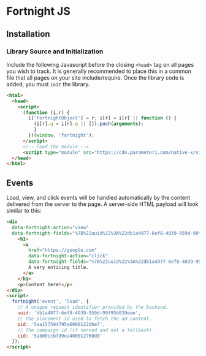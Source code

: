 # Fortnight JS

## Installation
### Library Source and Initialization
Include the following Javascript before the closing `<head>` tag on all pages you wish to track. It is generally recommended to place this in a common file that all pages on your site include/require. Once the library code is added, you must `init` the library.
```html
<html>
  <head>
    <script>
      (function (i,r) {
        i['FortnightObject'] = r; i[r] = i[r] || function () {
          (i[r].q = i[r].q || []).push(arguments);
          }
        })(window, 'fortnight');
      </script>
      <!-- load the module -->
      <script type="module" src="https://cdn.parameter1.com/native-x/v1.0.0/lib.min.js" async defer></script>
  </head>
</html>
```

## Events
Load, view, and click events will be handled automatically by the content delivered from the server to the page. A server-side HTML payload will look similar to this:
```html
<div
  data-fortnight-action="view"
  data-fortnight-fields="%7B%22uuid%22%3A%22db1a4977-6ef8-4039-959d-99f95b839eae%22%2C%22pid%22%3A%225aa157594795e6000122dbe7%22%2C%22cid%22%3A%225ab00ccbfd9ea400012760d8%22%7D">
    <h1>
      <a
        href="https://google.com"
        data-fortnight-action="click"
        data-fortnight-fields="%7B%22uuid%22%3A%22db1a4977-6ef8-4039-959d-99f95b839eae%22%2C%22pid%22%3A%225aa157594795e6000122dbe7%22%2C%22cid%22%3A%225ab00ccbfd9ea400012760d8%22%7D">
        A very enticing title.
      </a>
    </h1>
    <p>Content here!</p>
</div>
<script>
  fortnight('event', 'load', {
    // A unique request identifier provided by the backend.
    uuid: 'db1a4977-6ef8-4039-959d-99f95b839eae',
    // The placement id used to fetch the ad content.
    pid: '5aa157594795e6000122dbe7',
    // The campaign id (if served and not a fallback).
    cid: '5ab00ccbfd9ea400012760d8'
  });
</script>
```
